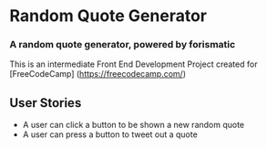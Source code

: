 # Random Quote Generator

### A random quote generator, powered by forismatic

This is an intermediate Front End Development Project created for [FreeCodeCamp] (https://freecodecamp.com/)

## User Stories

- A user can click a button to be shown a new random quote
- A user can press a button to tweet out a quote
